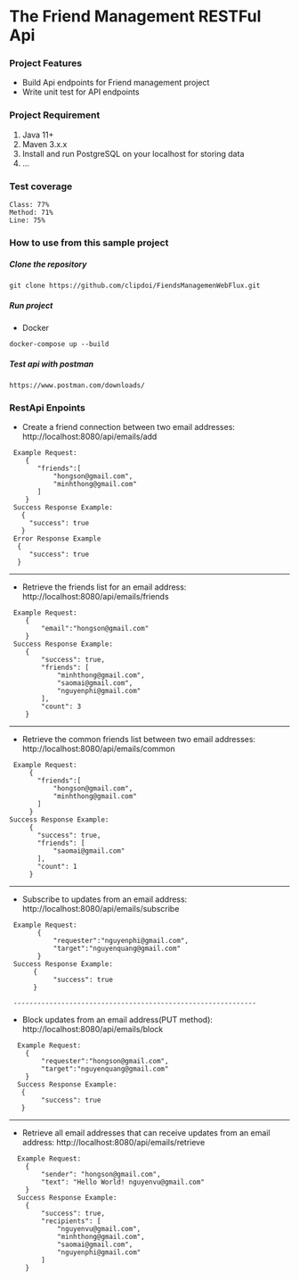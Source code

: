 # The Friend Management RESTFul Api

### Project Features

* Build Api endpoints for Friend management project
* Write unit test for API endpoints

### Project Requirement
1. Java 11+
2. Maven 3.x.x
3. Install and run PostgreSQL on your localhost for storing data
4. ...

### Test coverage
    Class: 77%
    Method: 71%
    Line: 75%

### How to use from this sample project
##### Clone the repository
```
git clone https://github.com/clipdoi/FiendsManagemenWebFlux.git
```
##### Run project

* Docker
```
docker-compose up --build
```

##### Test api with postman
```
https://www.postman.com/downloads/
```

### RestApi Enpoints

* Create a friend connection between two email addresses: http://localhost:8080/api/emails/add
 ````
  Example Request:
     {
        "friends":[
            "hongson@gmail.com",
            "minhthong@gmail.com"
        ]
     }
  Success Response Example:
    {
      "success": true
    }
  Error Response Example
   {
      "success": true
   }
   ````
  -------------------------------------------------------------

* Retrieve the friends list for an email address: http://localhost:8080/api/emails/friends
````
 Example Request:
    {
        "email":"hongson@gmail.com"
    }
 Success Response Example:
    {
        "success": true,
        "friends": [
            "minhthong@gmail.com",
            "saomai@gmail.com",
            "nguyenphi@gmail.com"
        ],
        "count": 3
    }

 ````
 -------------------------------------------------------------

* Retrieve the common friends list between two email addresses: http://localhost:8080/api/emails/common
 ````
  Example Request:
      {
        "friends":[
            "hongson@gmail.com",
            "minhthong@gmail.com"
        ]
      }
 Success Response Example:
      {
        "success": true,
        "friends": [
            "saomai@gmail.com"
        ],
        "count": 1
      }

  ````
  -------------------------------------------------------------

* Subscribe to updates from an email address: http://localhost:8080/api/emails/subscribe
 ````
  Example Request:
        {
            "requester":"nguyenphi@gmail.com",
            "target":"nguyenquang@gmail.com"
        }
  Success Response Example:
       {
            "success": true
       }

  -------------------------------------------------------------
````
* Block updates from an email address(PUT method): http://localhost:8080/api/emails/block
````
  Example Request:
    {   
        "requester":"hongson@gmail.com",
        "target":"nguyenquang@gmail.com"
    } 
  Success Response Example:
   {
        "success": true
   }

   ````
  -------------------------------------------------------------

* Retrieve all email addresses that can receive updates from an email address: http://localhost:8080/api/emails/retrieve
````
  Example Request:
    {
        "sender": "hongson@gmail.com",
        "text": "Hello World! nguyenvu@gmail.com"
    }
  Success Response Example:
    {
        "success": true,
        "recipients": [
            "nguyenvu@gmail.com",
            "minhthong@gmail.com",
            "saomai@gmail.com",
            "nguyenphi@gmail.com"
        ]
    }
 
````